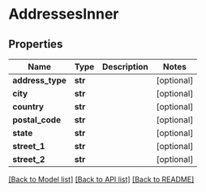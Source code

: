 # AddressesInner

## Properties
Name | Type | Description | Notes
------------ | ------------- | ------------- | -------------
**address_type** | **str** |  | [optional] 
**city** | **str** |  | [optional] 
**country** | **str** |  | [optional] 
**postal_code** | **str** |  | [optional] 
**state** | **str** |  | [optional] 
**street_1** | **str** |  | [optional] 
**street_2** | **str** |  | [optional] 

[[Back to Model list]](../README.md#documentation-for-models) [[Back to API list]](../README.md#documentation-for-api-endpoints) [[Back to README]](../README.md)

